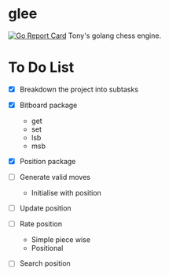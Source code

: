 # glee
[![Go Report Card](https://goreportcard.com/badge/github.com/tonyOreglia/glee)](https://goreportcard.com/report/github.com/tonyOreglia/glee)
Tony's golang chess engine.


# To Do List
- [x] Breakdown the project into subtasks

- [x] Bitboard package
  - get
  - set
  - lsb
  - msb

- [x] Position package

- [ ] Generate valid moves
  - Initialise with position

- [ ] Update position

- [ ] Rate position
  - Simple piece wise
  - Positional

- [ ] Search position
